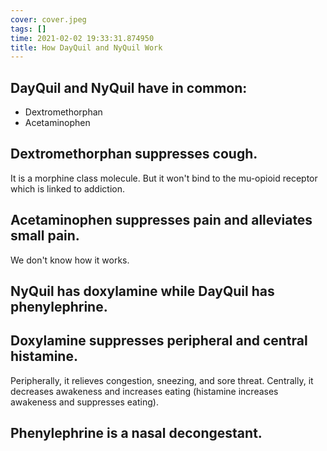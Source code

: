 ```yaml
---
cover: cover.jpeg
tags: []
time: 2021-02-02 19:33:31.874950
title: How DayQuil and NyQuil Work
---
```


## DayQuil and NyQuil have in common:

- Dextromethorphan
- Acetaminophen

## Dextromethorphan suppresses cough.

It is a morphine class molecule.
But it won't bind to the mu-opioid receptor which is linked to addiction.

## Acetaminophen suppresses pain and alleviates small pain.

We don't know how it works.

## NyQuil has doxylamine while DayQuil has phenylephrine.

## Doxylamine suppresses peripheral and central histamine.

Peripherally, it relieves congestion, sneezing, and sore threat.
Centrally, it decreases awakeness and increases eating (histamine increases awakeness and suppresses eating).

## Phenylephrine is a nasal decongestant.
